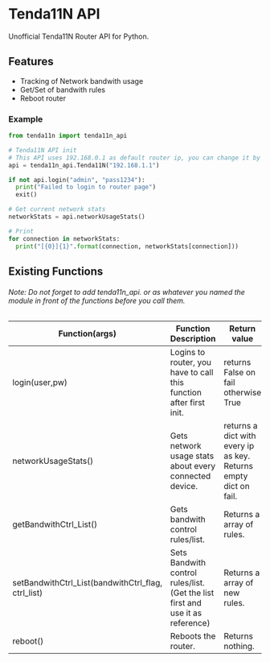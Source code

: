 # Tenda11N API
Unofficial Tenda11N Router API for Python.

## Features
- Tracking of Network bandwith usage
- Get/Set of bandwith rules
- Reboot router

### Example
```python
from tenda11n import tenda11n_api

# Tenda11N API init
# This API uses 192.168.0.1 as default router ip, you can change it by Tenda11N("192.168.X.X")
api = tenda11n_api.Tenda11N("192.168.1.1") 

if not api.login("admin", "pass1234"):
  print("Failed to login to router page")
  exit()

# Get current network stats
networkStats = api.networkUsageStats()

# Print 
for connection in networkStats:
  print("[{0}]{1}".format(connection, networkStats[connection]))
```

## Existing Functions
###### Note: Do not forget to add tenda11n_api. or as whatever you named the module in front of the functions before you call them.

| Function(args)                                     | Function Description                                                           | Return value                                                     |
|----------------------------------------------------|--------------------------------------------------------------------------------|------------------------------------------------------------------|
| login(user,pw)                                     | Logins to router, you have to call this function after first init.             | returns False on fail otherwise True                             |
| networkUsageStats()                                | Gets network usage stats about every connected device.                         | returns a dict with every ip as key. Returns empty dict on fail. |
| getBandwithCtrl_List()                             | Gets bandwith control rules/list.                                              | Returns a array of rules.                                        |
| setBandwithCtrl_List(bandwithCtrl_flag, ctrl_list) | Sets Bandwith control rules/list. (Get the list first and use it as reference) | Returns a array of new rules.                                    |
| reboot()                                           | Reboots the router.                                                            | Returns nothing.                                                 |
